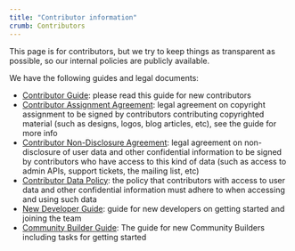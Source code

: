 ```yaml
---
title: "Contributor information"
crumb: Contributors
---
```


This page is for contributors, but we try to keep things as transparent as possible, so our internal policies are publicly available.

We have the following guides and legal documents:

* [Contributor Guide](/contributors/guide): please read this guide for new contributors
* [Contributor Assignment Agreement](/contributors/caa): legal agreement on copyright assignment to be signed by contributors contributing copyrighted material (such as designs, logos, blog articles, etc), see the guide for more info
* [Contributor Non-Disclosure Agreement](/contributors/nda): legal agreement on non-disclosure of user data and other confidential information to be signed by contributors who have access to this kind of data (such as access to admin APIs, support tickets, the mailing list, etc)
* [Contributor Data Policy](/contributors/data-policy): the policy that contributors with access to user data and other confidential information must adhere to when accessing and using such data
* [New Developer Guide](/contributors/new-developer): guide for new developers on getting started and joining the team
* [Community Builder Guide](/contributors/community-builder): The guide for new Community Builders including tasks for getting started
